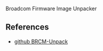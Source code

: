 Broadcom Firmware Image Unpacker


## References

- [github BRCM-Unpack](https://github.com/frizzoot/BRCM-Unpack/)